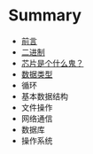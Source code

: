 # Summary

* [前言](README.md)
* [二进制](er-jin-zhi.md)
* [芯片是个什么鬼？](xin-pian-shi-ge-shi-yao-gui-ff1f.md)
* [数据类型](shu-ju-lei-xing.md)
* 循环
* 基本数据结构
* 文件操作
* 网络通信
* 数据库
* 操作系统

